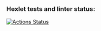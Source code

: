 ### Hexlet tests and linter status:
[![Actions Status](https://github.com/kvlas/python-project-49/actions/workflows/hexlet-check.yml/badge.svg)](https://github.com/kvlas/python-project-49/actions)